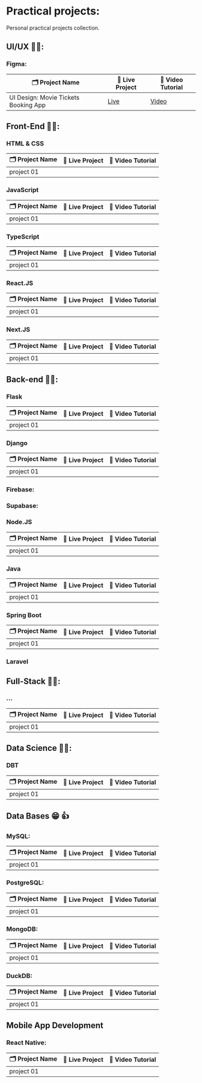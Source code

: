 # Practical projects:
Personal practical projects collection.

## UI/UX 🧑‍🎨:
### Figma: 
| 🗂️ Project Name | 🔗 Live Project | 🎥 Video Tutorial |
| ---------------- | --------------- | ----------------- |
| UI Design: Movie Tickets Booking App | [Live](https://www.figma.com/design/TYRDZsYSEM8cY3dQzOv2hQ/Movie-Tickets-Booking-App?node-id=0-1&t=3Hh9TijRxH1BLnFh-1) | [ Video ](https://www.youtube.com/watch?v=Jo9yksmQRrk&list=PLwStLOWnW4dynv5J6mQGh-glcedsL-tq2) |

## Front-End 👨‍💻:

### HTML & CSS
| 🗂️ Project Name | 🔗 Live Project | 🎥 Video Tutorial |
| ---------------- | --------------- | ----------------- |
| project 01 | | |

### JavaScript
| 🗂️ Project Name | 🔗 Live Project | 🎥 Video Tutorial |
| ---------------- | --------------- | ----------------- |
| project 01 | | |

### TypeScript
| 🗂️ Project Name | 🔗 Live Project | 🎥 Video Tutorial |
| ---------------- | --------------- | ----------------- |
| project 01 | | |

### React.JS
| 🗂️ Project Name | 🔗 Live Project | 🎥 Video Tutorial |
| ---------------- | --------------- | ----------------- |
| project 01 | | |

### Next.JS
| 🗂️ Project Name | 🔗 Live Project | 🎥 Video Tutorial |
| ---------------- | --------------- | ----------------- |
| project 01 | | |

## Back-end 👨‍💻:
### Flask
| 🗂️ Project Name | 🔗 Live Project | 🎥 Video Tutorial |
| ---------------- | --------------- | ----------------- |
| project 01 | | |

### Django
| 🗂️ Project Name | 🔗 Live Project | 🎥 Video Tutorial |
| ---------------- | --------------- | ----------------- |
| project 01 | | |

### Firebase:

### Supabase:

### Node.JS
| 🗂️ Project Name | 🔗 Live Project | 🎥 Video Tutorial |
| ---------------- | --------------- | ----------------- |
| project 01 | | |

### Java
| 🗂️ Project Name | 🔗 Live Project | 🎥 Video Tutorial |
| ---------------- | --------------- | ----------------- |
| project 01 | | |

### Spring Boot
| 🗂️ Project Name | 🔗 Live Project | 🎥 Video Tutorial |
| ---------------- | --------------- | ----------------- |
| project 01 | | |

### Laravel

## Full-Stack 👨‍💻:
### ...
| 🗂️ Project Name | 🔗 Live Project | 🎥 Video Tutorial |
| ---------------- | --------------- | ----------------- |
| project 01 | | |

## Data Science 👨‍💻:
### DBT
| 🗂️ Project Name | 🔗 Live Project | 🎥 Video Tutorial |
| ---------------- | --------------- | ----------------- |
| project 01 | | |

## Data Bases 😁 👍 
### MySQL:
| 🗂️ Project Name | 🔗 Live Project | 🎥 Video Tutorial |
| ---------------- | --------------- | ----------------- |
| project 01 | | |


### PostgreSQL:
| 🗂️ Project Name | 🔗 Live Project | 🎥 Video Tutorial |
| ---------------- | --------------- | ----------------- |
| project 01 | | |


### MongoDB:
| 🗂️ Project Name | 🔗 Live Project | 🎥 Video Tutorial |
| ---------------- | --------------- | ----------------- |
| project 01 | | |


### DuckDB:
| 🗂️ Project Name | 🔗 Live Project | 🎥 Video Tutorial |
| ---------------- | --------------- | ----------------- |
| project 01 | | |


## Mobile App Development
### React Native:
| 🗂️ Project Name | 🔗 Live Project | 🎥 Video Tutorial |
| ---------------- | --------------- | ----------------- |
| project 01 | | |
